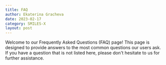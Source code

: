 ```yaml
---
title: FAQ
author: Ekaterina Gracheva
date: 2023-02-17
category: SMILES-X
layout: post
---
```


Welcome to our Frequently Asked Questions (FAQ) page! 
This page is designed to provide answers to the most common questions our users ask. 
If you have a question that is not listed here, please don't hesitate to []() us for further assistance.
